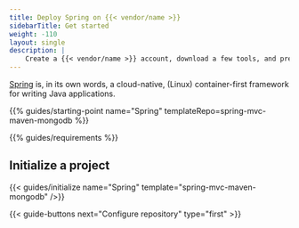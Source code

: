 ```yaml
---
title: Deploy Spring on {{< vendor/name >}}
sidebarTitle: Get started
weight: -110
layout: single
description: |
    Create a {{< vendor/name >}} account, download a few tools, and prepare to deploy Spring.
---
```


[Spring](https://start.spring.io/) is, in its own words, a cloud-native, (Linux) container-first framework for writing Java applications. 

{{% guides/starting-point name="Spring" templateRepo=spring-mvc-maven-mongodb %}}

{{% guides/requirements %}}

## Initialize a project

{{< guides/initialize name="Spring" template="spring-mvc-maven-mongodb" />}}

{{< guide-buttons next="Configure repository" type="first" >}}
